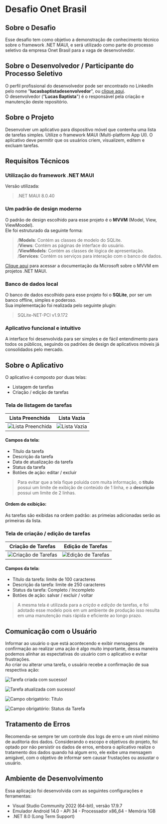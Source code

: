 # Desafio Onet Brasil


## Sobre o Desafio

Esse desafio tem como objetivo a demonstração de conhecimento técnico sobre o framework .NET MAUI, e será utilizado como parte do processo seletivo da empresa Onet Brasil para a vaga de desenvolvedor.


## Sobre o Desenvolvedor / Participante do Processo Seletivo

O perfil profissional do desenvolvedor pode ser encontrado no LinkedIn pelo nome "**lucasbaptistadesenvolvedor**", ou [clique aqui](https://www.linkedin.com/in/lucasbaptistadesenvolvedor/).
<br>
O desenvolvedor ("**Lucas Baptista**") é o responsável pela criação e manutenção deste repositório.


## Sobre o Projeto

Desenvolver um aplicativo para dispositivo móvel que contenha uma lista de tarefas simples.
Utilize o framework MAUI (Multi-platform App UI). O aplicativo deve permitir que os usuários criem,
visualizem, editem e excluam tarefas.


## Requisitos Técnicos

### Utilização do framework .NET MAUI

Versão utilizada:

> .NET MAUI 8.0.40

### Um padrão de design moderno 

O padrão de design escolhido para esse projeto é o **MVVM** (Model, View, ViewMoodel).<br>
Ele foi estruturado da seguinte forma:

> /**Models**: Contém as classes de modelo do SQLite.<br>
> /**Views**: Contém as páginas de interface do usuário.<br>
> /**ViewModels**: Contém as classes de lógica de apresentação.<br>
> /**Services**: Contém os serviços para interação com o banco de dados.

[Clique aqui](https://learn.microsoft.com/pt-br/dotnet/maui/xaml/fundamentals/mvvm?view=net-maui-8.0) para acessar a documentação da Microsoft sobre o MVVM em projetos .NET MAUI.

### Banco de dados local

O banco de dados escolhido para esse projeto foi o **SQLite**, por ser um banco offline, simples e poderoso.<br>
Sua implementação foi realizada pelo seguinte plugin:

> SQLite-NET-PCl v1.9.172

### Aplicativo funcional e intuitivo

A interface foi desenvolvida para ser simples e de fácil entendimento para todos os públicos, seguindo os padrões de design de aplicativos móveis já consolidados pelo mercado.


## Sobre o Aplicativo

O aplicativo é composto por duas telas:
- Listagem de tarefas
- Criação / edição de tarefas

### Tela de listagem de tarefas

| Lista Preenchida	| Lista Vazia       |
|------------------	|-----------------	|
| ![Lista Preenchida](https://github.com/lucasbsp/DesafioOnetBrasil/assets/30881240/8a173501-9659-4f67-ab98-49ddc7bbd880)                 	| ![Lista Vazia](https://github.com/lucasbsp/DesafioOnetBrasil/assets/30881240/c1e3358f-5f27-4fff-b1b8-36764bfa3510)                	|

#### Campos da tela:

- Título da tarefa
- Descrição da tarefa
- Data de atualização da tarefa
- Status da tarefa
- Botões de ação: editar / excluir

> Para evitar que a tela fique poluída com muita informação, o **título** possui um limite de exibição de conteúdo de 1 linha, e a **descrição** possui um limite de 2 linhas.

#### Ordem de exibição:

As tarefas são exibidas na ordem padrão: as primeias adicionadas serão as primeiras da lista.

### Tela de criação / edição de tarefas

| Criação de Tarefas    | Edição de Tarefas 	|
|---------------------	|--------------------	|
| ![Criação de Tarefas](https://github.com/lucasbsp/DesafioOnetBrasil/assets/30881240/568eacec-518f-43c1-96de-0694a618db60)                 	| ![Edição de Tarefas](https://github.com/lucasbsp/DesafioOnetBrasil/assets/30881240/c4716a5d-9178-40a7-81cf-9de80ab0853c)                	|


#### Campos da tela:

- Título da tarefa: limite de 100 caracteres
- Descrição da tarefa: limite de 250 caracteres
- Status da tarefa: Completo / Incompleto
- Botões de ação: salvar / excluir / voltar

> A mesma tela é utilizada para a _crição_ e _edição_ de tarefas, e foi adotado esse modelo pois em um ambiente de produção isso resulta em uma manutenção mais rápida e eficiente ao longo prazo.

## Comunicação com o Usuário

Informar ao usuário o que está acontecendo e exibir mensagens de confirmação ao realizar uma ação é algo muito importante, dessa maneira podemos alinhar as espectativas do usuário com o aplicativo e evitar frustrações.<br>
Ao criar ou alterar uma tarefa, o usuário recebe a confirmação de sua respectiva ação:

![Tarefa criada com sucesso!](https://github.com/lucasbsp/DesafioOnetBrasil/assets/30881240/15deef51-e9cf-495a-88d5-bf0c48af5d56)

![Tarefa atualizada com sucesso!](https://github.com/lucasbsp/DesafioOnetBrasil/assets/30881240/ce8d9ac1-737c-43d5-94db-6de8a07cbfa3)

![Campo obrigatório: Título](https://github.com/lucasbsp/DesafioOnetBrasil/assets/30881240/d7e28f3a-0d5a-4c92-aacc-32bfebe11750)

![Campo obrigatório: Status da Tarefa](https://github.com/lucasbsp/DesafioOnetBrasil/assets/30881240/31077c4a-1b1a-41f2-bc87-06144ca9c5a3)


## Tratamento de Erros

Recomenda-se sempre ter um controle dos logs de erro e um nível mínimo de auditoria dos dados. Considerando o escopo e objetivos do projeto, foi optado por não persistir os dados de erros, embora o aplicativo realize o tratamento dos dados quando há algum erro, ele exibe uma mensagem amigável, com o objetivo de informar sem causar frustações ou assustar o usuário.


## Ambiente de Desenvolvimento

Essa aplicação foi desenvolvida com as seguintes configurações e ferramentas:
- Visual Studio Community 2022 (64-bit), versão 17.9.7
- Emulador Android 14.0 - API 34 - Processador x86_64 - Memória 1GB
- .NET 8.0 (Long Term Support)
